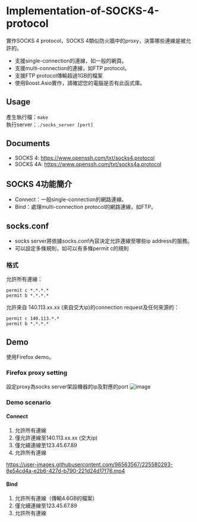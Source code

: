 # Implementation-of-SOCKS-4-protocol
實作SOCKS 4 protocol，SOCKS 4類似防火牆中的proxy，決策哪些連線是被允許的。
- 支援single-connection的連線，如一般的網頁。
- 支援multi-connection的連線，如FTP protocol。
- 支援FTP protocol傳輸超過1GB的檔案
- 使用Boost.Asio實作，請確認您的電腦是否有此函式庫。

## Usage
產生執行檔：```make```  
執行server：```./socks_server [port]```  

## Documents
- SOCKS 4: https://www.openssh.com/txt/socks4.protocol
- SOCKS 4A: https://www.openssh.com/txt/socks4a.protocol

## SOCKS 4功能簡介
- Connect：一般single-connection的網路連線。
- Bind：處理multi-connection protocol的網路連線，如FTP。

## socks.conf
- socks server將依據socks.conf內容決定允許連線至哪些ip address的服務。
- 可以設定多條規則，如可以有多條permit c的規則
### 格式
允許所有連線：
```
permit c *.*.*.*
permit b *.*.*.*
```
允許來自 140.113.xx.xx (來自交大ip)的connection request及任何來源的：  
```
permit c 140.113.*.*
permit b *.*.*.*

```

## Demo
使用Firefox demo。
### Firefox proxy setting
設定proxy為socks server架設機器的ip及對應的port
![image](https://user-images.githubusercontent.com/96563567/225553898-ec327ec5-f148-4ce8-9140-89de4511a45a.png)

### Demo scenario
#### Connect
1. 允許所有連線
2. 僅允許連線至140.113.xx.xx (交大ip)
3. 僅允續連線至123.45.67.89
4. 允許所有連線  

https://user-images.githubusercontent.com/96563567/225580293-8e54cd4a-e2b6-427d-b790-221d24d17f76.mp4



#### Bind
1. 允許所有連線（傳輸4.6GB的檔案）
3. 僅允續連線至123.45.67.89
4. 允許所有連線
